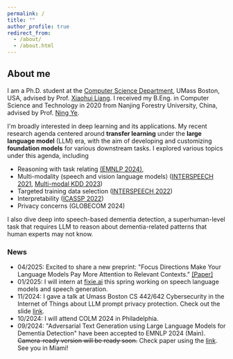 ```yaml
---
permalink: /
title: ""
author_profile: true
redirect_from: 
  - /about/
  - /about.html
---
```


## About me

I am a Ph.D. student at the [Computer Science Department](https://www.cs.umb.edu/), UMass Boston, USA, advised
by Prof. [Xiaohui Liang](http://www.faculty.umb.edu/xiaohui.liang/). I received my B.Eng. in Computer Science and
Technology in 2020 from Nanjing Forestry University, China, advised by
Prof. [Ning Ye](https://it.njfu.edu.cn/szdw/20181224/i14051.html).

I'm broadly interested in deep learning and its applications. My recent research agenda centered around 
**transfer learning** under the **large language model** (LLM) era, with the aim of developing and customizing
**foundation models** for various downstream tasks. 
I explored various topics under this agenda, including
- Reasoning with task relating [(EMNLP 2024)](https://aclanthology.org/2024.emnlp-main.1222/), 
- Multi-modality (speech and vision language models) ([INTERSPEECH 2021](https://doi.org/10.21437/interspeech.2021-332), [Multi-modal KDD 2023](https://arxiv.org/abs/2308.07933))
- Targeted training data selection ([INTERSPEECH 2022](https://www.isca-archive.org/interspeech_2022/zhu22d_interspeech.pdf))
- Interpretability ([ICASSP 2022](https://doi.org/10.1109/icassp43922.2022.9747006))
- Privacy concerns (GLOBECOM 2024)

I also dive deep into speech-based dementia detection, a superhuman-level task that requires LLM to reason about
dementia-related patterns that human experts may not know.


### News

- 04/2025: Excited to share a new preprint: "Focus Directions Make Your Language Models Pay More Attention to Relevant Contexts." [[Paper]](https://arxiv.org/abs/2503.23306)
- 01/2025: I will intern at [fixie.ai](https://fixie.ai/) this spring working on speech language models and speech generation.
- 11/2024: I gave a talk at Umass Boston CS 442/642 Cybersecurity in the Internet of Things about LLM prompt privacy protection. Check out the slide [link](https://billzyx.github.io//files/privacy_slide.pdf).
- 10/2024: I will attend COLM 2024 in Philadelphia.
- 09/2024: "Adversarial Text Generation using Large Language Models for Dementia Detection" have been accepted to
EMNLP 2024 (Main). ~~Camera-ready version will be ready soon.~~ Check paper using the [link](https://aclanthology.org/2024.emnlp-main.1222/). See you in Miami!
